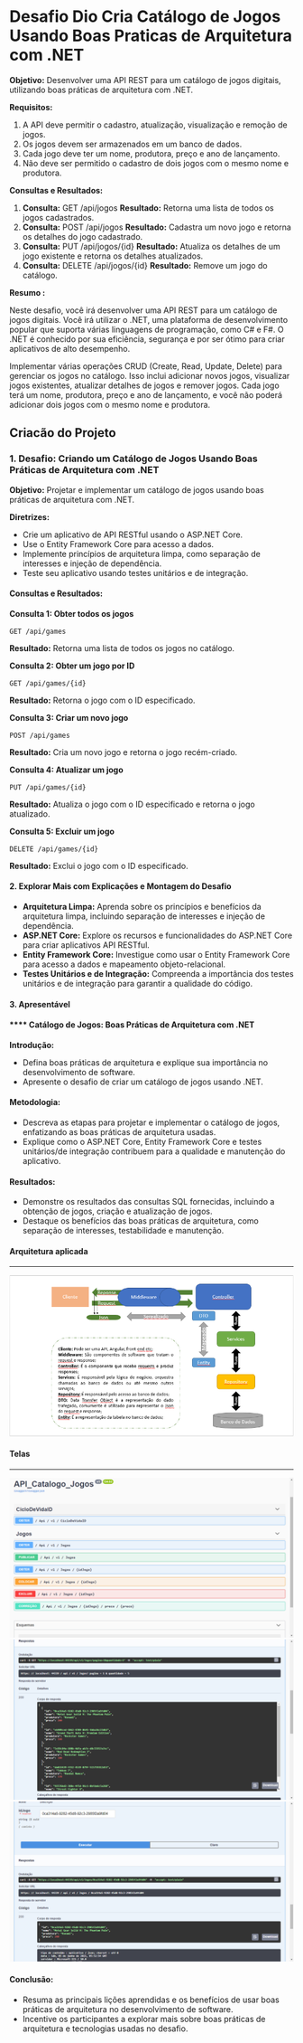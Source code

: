 # **Desafio Dio Cria Catálogo de Jogos Usando Boas Praticas de Arquitetura com .NET**


**Objetivo:** Desenvolver uma API REST para um catálogo de jogos digitais, utilizando boas práticas de arquitetura com .NET.

**Requisitos:**

1. A API deve permitir o cadastro, atualização, visualização e remoção de jogos.
2. Os jogos devem ser armazenados em um banco de dados.
3. Cada jogo deve ter um nome, produtora, preço e ano de lançamento.
4. Não deve ser permitido o cadastro de dois jogos com o mesmo nome e produtora.

**Consultas e Resultados:**

1. **Consulta:** GET /api/jogos **Resultado:** Retorna uma lista de todos os jogos cadastrados.
2. **Consulta:** POST /api/jogos **Resultado:** Cadastra um novo jogo e retorna os detalhes do jogo cadastrado.
3. **Consulta:** PUT /api/jogos/{id} **Resultado:** Atualiza os detalhes de um jogo existente e retorna os detalhes atualizados.
4. **Consulta:** DELETE /api/jogos/{id} **Resultado:** Remove um jogo do catálogo.

**Resumo :**

Neste desafio, você irá desenvolver uma API REST para um catálogo de jogos digitais. Você irá utilizar o .NET, uma plataforma de desenvolvimento popular que suporta várias linguagens de programação, como C# e F#. O .NET é conhecido por sua eficiência, segurança e por ser ótimo para criar aplicativos de alto desempenho.

 Implementar várias operações CRUD (Create, Read, Update, Delete) para gerenciar os jogos no catálogo. Isso inclui adicionar novos jogos, visualizar jogos existentes, atualizar detalhes de jogos e remover jogos. Cada jogo terá um nome, produtora, preço e ano de lançamento, e você não poderá adicionar dois jogos com o mesmo nome e produtora.



## **Criacão do Projeto**

### **1. Desafio: Criando um Catálogo de Jogos Usando Boas Práticas de Arquitetura com .NET**

**Objetivo:** Projetar e implementar um catálogo de jogos usando boas práticas de arquitetura com .NET.

**Diretrizes:**

- Crie um aplicativo de API RESTful usando o ASP.NET Core.
- Use o Entity Framework Core para acesso a dados.
- Implemente princípios de arquitetura limpa, como separação de interesses e injeção de dependência.
- Teste seu aplicativo usando testes unitários e de integração.

#### **Consultas e Resultados:**

**Consulta 1: Obter todos os jogos**

```plaintext
GET /api/games
```

**Resultado:** Retorna uma lista de todos os jogos no catálogo.

**Consulta 2: Obter um jogo por ID**

```plaintext
GET /api/games/{id}
```

**Resultado:** Retorna o jogo com o ID especificado.

**Consulta 3: Criar um novo jogo**

```plaintext
POST /api/games
```

**Resultado:** Cria um novo jogo e retorna o jogo recém-criado.

**Consulta 4: Atualizar um jogo**

```plaintext
PUT /api/games/{id}
```

**Resultado:** Atualiza o jogo com o ID especificado e retorna o jogo atualizado.

**Consulta 5: Excluir um jogo**

```plaintext
DELETE /api/games/{id}
```

**Resultado:** Exclui o jogo com o ID especificado.

#### **2. Explorar Mais com Explicações e Montagem do Desafio**

- **Arquitetura Limpa:** Aprenda sobre os princípios e benefícios da arquitetura limpa, incluindo separação de interesses e injeção de dependência.
- **ASP.NET Core:** Explore os recursos e funcionalidades do ASP.NET Core para criar aplicativos API RESTful.
- **Entity Framework Core:** Investigue como usar o Entity Framework Core para acesso a dados e mapeamento objeto-relacional.
- **Testes Unitários e de Integração:** Compreenda a importância dos testes unitários e de integração para garantir a qualidade do código.

#### **3.  Apresentável**

#### **** Catálogo de Jogos: Boas Práticas de Arquitetura com .NET

**Introdução:**

- Defina boas práticas de arquitetura e explique sua importância no desenvolvimento de software.
- Apresente o desafio de criar um catálogo de jogos usando .NET.

#### **Metodologia:**

- Descreva as etapas para projetar e implementar o catálogo de jogos, enfatizando as boas práticas de arquitetura usadas.
- Explique como o ASP.NET Core, Entity Framework Core e testes unitários/de integração contribuem para a qualidade e manutenção do aplicativo.

#### **Resultados:**

- Demonstre os resultados das consultas SQL fornecidas, incluindo a obtenção de jogos, criação e atualização de jogos.
- Destaque os benefícios das boas práticas de arquitetura, como separação de interesses, testabilidade e manutenção.

#### Arquitetura aplicada

------

<img src="img\Arquitetura.png" style="zoom:60%;" />



#### Telas

------

<img src="img\Index.png" style="zoom:50%;" />



<img src="img\GET.png" style="zoom:50%;" />

<img src="img\GET2.png" style="zoom:50%;" />

#### **Conclusão:**

- Resuma as principais lições aprendidas e os benefícios de usar boas práticas de arquitetura no desenvolvimento de software.
- Incentive os participantes a explorar mais sobre boas práticas de arquitetura e tecnologias usadas no desafio.
